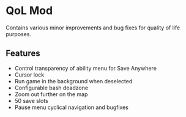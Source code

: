 # QoL Mod

Contains various minor improvements and bug fixes for quality of life purposes.

## Features

* Control transparency of ability menu for Save Anywhere
* Cursor lock
* Run game in the background when deselected
* Configurable bash deadzone
* Zoom out further on the map
* 50 save slots
* Pause menu cyclical navigation and bugfixes

